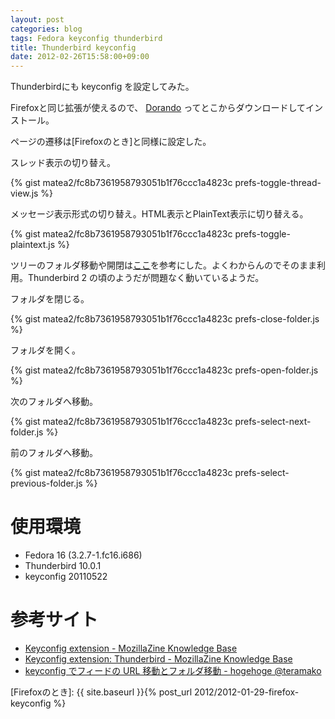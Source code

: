 ```yaml
---
layout: post
categories: blog
tags: Fedora keyconfig thunderbird
title: Thunderbird keyconfig
date: 2012-02-26T15:58:00+09:00
---
```



Thunderbirdにも keyconfig を設定してみた。

<!-- more -->

Firefoxと同じ拡張が使えるので、 [Dorando] ってとこからダウンロードしてインストール。

ページの遷移は[Firefoxのとき]と同様に設定した。


スレッド表示の切り替え。

{% gist matea2/fc8b7361958793051b1f76ccc1a4823c prefs-toggle-thread-view.js %}


メッセージ表示形式の切り替え。HTML表示とPlainText表示に切り替える。

{% gist matea2/fc8b7361958793051b1f76ccc1a4823c prefs-toggle-plaintext.js %}


ツリーのフォルダ移動や開閉は[ここ][cite-teramako]を参考にした。よくわからんのでそのまま利用。Thunderbird 2 の頃のようだが問題なく動いているようだ。

フォルダを閉じる。

{% gist matea2/fc8b7361958793051b1f76ccc1a4823c prefs-close-folder.js %}


フォルダを開く。

{% gist matea2/fc8b7361958793051b1f76ccc1a4823c prefs-open-folder.js %}


次のフォルダへ移動。

{% gist matea2/fc8b7361958793051b1f76ccc1a4823c prefs-select-next-folder.js %}


前のフォルダへ移動。

{% gist matea2/fc8b7361958793051b1f76ccc1a4823c prefs-select-previous-folder.js %}


# 使用環境

+ Fedora 16 (3.2.7-1.fc16.i686)
+ Thunderbird 10.0.1
+ keyconfig 20110522


# 参考サイト

+ [Keyconfig extension - MozillaZine Knowledge Base][cite-mozillazine]
+ [Keyconfig extension: Thunderbird - MozillaZine Knowledge Base][cite-mozillazine-thunderbird]
+ [keyconfig でフィードの URL 移動とフォルダ移動 - hogehoge @teramako][cite-teramako]



[Dorando]: http://mozilla.dorando.at/readme.html
[Firefoxのとき]: {{ site.baseurl }}{% post_url 2012/2012-01-29-firefox-keyconfig %}

[cite-mozillazine]: http://kb.mozillazine.org/Keyconfig_extension
[cite-mozillazine-thunderbird]: http://kb.mozillazine.org/Keyconfig_extension:_Thunderbird
[cite-teramako]: http://d.hatena.ne.jp/teramako/20070427/p1

[^note-2012-07-01]: 追加の設定を書いた。([記事][note-2012-07-01 link])
[note-2012-07-01 link]: {{ site.baseurl }}{% post_url 2012/2012-07-01-thunderbird-keyconfig %}
